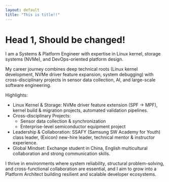 ```yaml
---
layout: default
title: "This is title!!"
---
```


# Head 1, Should be changed!
I am a Systems & Platform Engineer with expertise in Linux kernel, storage systems (NVMe), and DevOps-oriented platform design.

My career journey combines deep technical roots (Linux kernel development, NVMe driver feature expansion, system debugging) with cross-disciplinary projects in sensor data collection, AI, and large-scale software engineering.

Highlights:

- Linux Kernel & Storage: NVMe driver feature extension (SPF → MPF), kernel build & migration projects, automated validation pipelines.
- Cross-disciplinary Projects:
    - Sensor data collection & synchronization
    - Enterprise-level semiconductor equipment project
- Leadership & Collaboration: SSAFY (Samsung SW Academy for Youth) class leader, (Exicon) new-hire leader, technical mentor & instructor experience.
- Global Mindset: Exchange student in China, English multicultural collaboration and strong communication skills.

I thrive in environments where system reliability, structural problem-solving, and cross-functional collaboration are essential, and I aim to grow into a Platform Architect building resilient and scalable developer ecosystems.
